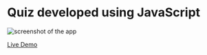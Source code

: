 # Quiz developed using JavaScript
 
![screenshot of the app](https://raw.githubusercontent.com/praveenorugantitech/praveenorugantitech-javascript/master/0_Projects/praveenorugantitech-quiz/screenshot.PNG "Quiz")


[Live Demo](https://praveenorugantitech.github.io/praveenorugantitech-javascript/0_Projects/praveenorugantitech-quiz/Demo)


